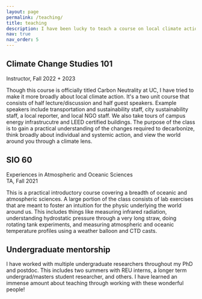 ```yaml
---
layout: page
permalink: /teaching/
title: teaching
description: I have been lucky to teach a course on local climate action, TA for an introductory Earth science courses, and work with multiple undergrads. More details below!
nav: true
nav_order: 5
---
```


## Climate Change Studies 101

Instructor, Fall 2022 + 2023

Though this course is officially titled Carbon Neutrality at UC, I have tried to make it more broadly about local climate action. It's a two unit course that consists of half lecture/discussion and half guest speakers. Example speakers include transportation and sustainability staff, city sustainability staff, a local reporter, and local NGO staff. We also take tours of campus energy infrastrucutre and LEED certified buildings. The purpose of the class is to gain a practical understanding of the changes required to decarbonize, think broadly about individual and systemic action, and view the world around you through a climate lens.


## SIO 60

Experiences in Atmospheric and Oceanic Sciences \
TA, Fall 2021

This is a practical introductory course covering a breadth of oceanic and atmospheric sciences. A large portion of the class consists of lab exercises that are meant to foster an intuition for the physic underlying the world around us. This includes things like measuring infrared radiation, understanding hydrostatic pressure through a very long straw, doing rotating tank experiments, and measuring atmospheric and oceanic temperature profiles using a weather balloon and CTD casts. 


## Undergraduate mentorship

I have worked with multiple undergraduate researchers throughout my PhD and postdoc. This includes two summers with REU interns, a longer term undergrad/masters student researcher, and others. I have learned an immense amount about teaching through working with these wonderful people!

